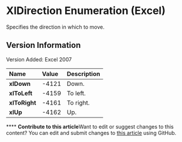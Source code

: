 
# XlDirection Enumeration (Excel)

Specifies the direction in which to move.


## Version Information

Version Added: Excel 2007 



|**Name**|**Value**|**Description**|
|:-----|:-----|:-----|
| **xlDown**|-4121|Down.|
| **xlToLeft**|-4159|To left.|
| **xlToRight**|-4161|To right.|
| **xlUp**|-4162|Up.|

****   **Contribute to this article**Want to edit or suggest changes to this content? You can edit and submit changes to  [this article](https://github.com/jhershey00/VBA_Excel_Test/OpenXMLCon/articles/546386fc-9c67-e358-d5c3-357f02a08abc.md) using GitHub.

